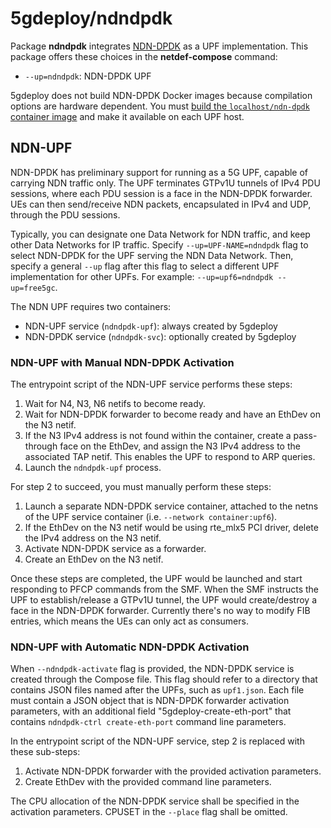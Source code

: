 # 5gdeploy/ndndpdk

Package **ndndpdk** integrates [NDN-DPDK](https://github.com/usnistgov/ndn-dpdk) as a UPF implementation.
This package offers these choices in the **netdef-compose** command:

* `--up=ndndpdk`: NDN-DPDK UPF

5gdeploy does not build NDN-DPDK Docker images because compilation options are hardware dependent.
You must [build the `localhost/ndn-dpdk` container image](https://github.com/usnistgov/ndn-dpdk/blob/main/docs/Docker.md) and make it available on each UPF host.

## NDN-UPF

NDN-DPDK has preliminary support for running as a 5G UPF, capable of carrying NDN traffic only.
The UPF terminates GTPv1U tunnels of IPv4 PDU sessions, where each PDU session is a face in the NDN-DPDK forwarder.
UEs can then send/receive NDN packets, encapsulated in IPv4 and UDP, through the PDU sessions.

Typically, you can designate one Data Network for NDN traffic, and keep other Data Networks for IP traffic.
Specify `--up=UPF-NAME=ndndpdk` flag to select NDN-DPDK for the UPF serving the NDN Data Network.
Then, specify a general `--up` flag after this flag to select a different UPF implementation for other UPFs.
For example: `--up=upf6=ndndpdk --up=free5gc`.

The NDN UPF requires two containers:

* NDN-UPF service (`ndndpdk-upf`): always created by 5gdeploy
* NDN-DPDK service (`ndndpdk-svc`): optionally created by 5gdeploy

### NDN-UPF with Manual NDN-DPDK Activation

The entrypoint script of the NDN-UPF service performs these steps:

1. Wait for N4, N3, N6 netifs to become ready.
2. Wait for NDN-DPDK forwarder to become ready and have an EthDev on the N3 netif.
3. If the N3 IPv4 address is not found within the container, create a pass-through face on the EthDev, and assign the N3 IPv4 address to the associated TAP netif.
   This enables the UPF to respond to ARP queries.
4. Launch the `ndndpdk-upf` process.

For step 2 to succeed, you must manually perform these steps:

1. Launch a separate NDN-DPDK service container, attached to the netns of the UPF service container (i.e. `--network container:upf6`).
2. If the EthDev on the N3 netif would be using rte\_mlx5 PCI driver, delete the IPv4 address on the N3 netif.
3. Activate NDN-DPDK service as a forwarder.
4. Create an EthDev on the N3 netif.

Once these steps are completed, the UPF would be launched and start responding to PFCP commands from the SMF.
When the SMF instructs the UPF to establish/release a GTPv1U tunnel, the UPF would create/destroy a face in the NDN-DPDK forwarder.
Currently there's no way to modify FIB entries, which means the UEs can only act as consumers.

### NDN-UPF with Automatic NDN-DPDK Activation

When `--ndndpdk-activate` flag is provided, the NDN-DPDK service is created through the Compose file.
This flag should refer to a directory that contains JSON files named after the UPFs, such as `upf1.json`.
Each file must contain a JSON object that is NDN-DPDK forwarder activation parameters, with an additional field "5gdeploy-create-eth-port" that contains `ndndpdk-ctrl create-eth-port` command line parameters.

In the entrypoint script of the NDN-UPF service, step 2 is replaced with these sub-steps:

1. Activate NDN-DPDK forwarder with the provided activation parameters.
2. Create EthDev with the provided command line parameters.

The CPU allocation of the NDN-DPDK service shall be specified in the activation parameters.
CPUSET in the `--place` flag shall be omitted.
